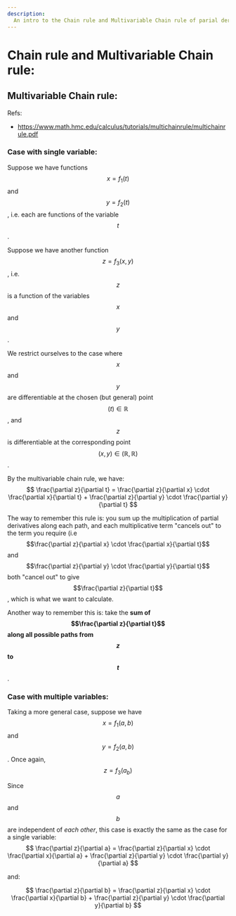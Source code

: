 ```yaml
---
description: 
  An intro to the Chain rule and Multivariable Chain rule of parial derivatives.
---
```


# Chain rule and Multivariable Chain rule:

## Multivariable Chain rule:

Refs:
- https://www.math.hmc.edu/calculus/tutorials/multichainrule/multichainrule.pdf

### Case with single variable:

Suppose we have functions $$x = f_1(t)$$ and $$y = f_2(t)$$, i.e. each are functions of the variable $$t$$.

Suppose we have another function $$z = f_3(x,y)$$, i.e. $$z$$ is a function of the variables $$x$$ and $$y$$.

We restrict ourselves to the case where $$x$$ and $$y$$ are differentiable at the chosen (but general) point $$(t) \in \mathbb{R}$$, and $$z$$ is differentiable at the corresponding point $$(x,y) \in (\mathbb{R}, \mathbb{R})$$.

By the multivariable chain rule, we have:
$$
\frac{\partial z}{\partial t} = \frac{\partial z}{\partial x} \cdot \frac{\partial x}{\partial t} + \frac{\partial z}{\partial y} \cdot \frac{\partial y}{\partial t}
$$

The way to remember this rule is: you sum up the multiplication of partial derivatives along each path, and each multiplicative term "cancels out" to the term you require (i.e $$\frac{\partial z}{\partial x} \cdot \frac{\partial x}{\partial t}$$ and $$\frac{\partial z}{\partial y} \cdot \frac{\partial y}{\partial t}$$ both "cancel out" to give $$\frac{\partial z}{\partial t}$$, which is what we want to calculate. 

Another way to remember this is: take the **sum of $$\frac{\partial z}{\partial t}$$ along all possible paths from $$z$$ to $$t$$**.

### Case with multiple variables:

Taking a more general case, suppose we have $$x = f_1(a,b)$$ and $$y = f_2(a,b)$$. Once again, $$z = f_3(a_b)$$

Since $$a$$ and $$b$$ are independent of _each other_, this case is exactly the same as the case for a single variable:
$$
\frac{\partial z}{\partial a} = \frac{\partial z}{\partial x} \cdot \frac{\partial x}{\partial a} + \frac{\partial z}{\partial y} \cdot \frac{\partial y}{\partial a}
$$

and:

$$
\frac{\partial z}{\partial b} = \frac{\partial z}{\partial x} \cdot \frac{\partial x}{\partial b} + \frac{\partial z}{\partial y} \cdot \frac{\partial y}{\partial b}
$$
